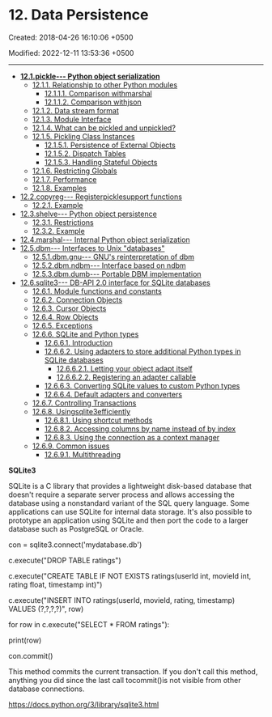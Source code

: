 # 12. Data Persistence

Created: 2018-04-26 16:10:06 +0500

Modified: 2022-12-11 13:53:36 +0500

---
-   [**12.1.pickle--- Python object serialization**](https://docs.python.org/3/library/pickle.html)
    -   [12.1.1. Relationship to other Python modules](https://docs.python.org/3/library/pickle.html#relationship-to-other-python-modules)
        -   [12.1.1.1. Comparison withmarshal](https://docs.python.org/3/library/pickle.html#comparison-with-marshal)
        -   [12.1.1.2. Comparison withjson](https://docs.python.org/3/library/pickle.html#comparison-with-json)
    -   [12.1.2. Data stream format](https://docs.python.org/3/library/pickle.html#data-stream-format)
    -   [12.1.3. Module Interface](https://docs.python.org/3/library/pickle.html#module-interface)
    -   [12.1.4. What can be pickled and unpickled?](https://docs.python.org/3/library/pickle.html#what-can-be-pickled-and-unpickled)
    -   [12.1.5. Pickling Class Instances](https://docs.python.org/3/library/pickle.html#pickling-class-instances)
        -   [12.1.5.1. Persistence of External Objects](https://docs.python.org/3/library/pickle.html#persistence-of-external-objects)
        -   [12.1.5.2. Dispatch Tables](https://docs.python.org/3/library/pickle.html#dispatch-tables)
        -   [12.1.5.3. Handling Stateful Objects](https://docs.python.org/3/library/pickle.html#handling-stateful-objects)
    -   [12.1.6. Restricting Globals](https://docs.python.org/3/library/pickle.html#restricting-globals)
    -   [12.1.7. Performance](https://docs.python.org/3/library/pickle.html#performance)
    -   [12.1.8. Examples](https://docs.python.org/3/library/pickle.html#examples)
-   [12.2.copyreg--- Registerpicklesupport functions](https://docs.python.org/3/library/copyreg.html)
    -   [12.2.1. Example](https://docs.python.org/3/library/copyreg.html#example)
-   [12.3.shelve--- Python object persistence](https://docs.python.org/3/library/shelve.html)
    -   [12.3.1. Restrictions](https://docs.python.org/3/library/shelve.html#restrictions)
    -   [12.3.2. Example](https://docs.python.org/3/library/shelve.html#example)
-   [12.4.marshal--- Internal Python object serialization](https://docs.python.org/3/library/marshal.html)
-   [12.5.dbm--- Interfaces to Unix "databases"](https://docs.python.org/3/library/dbm.html)
    -   [12.5.1.dbm.gnu--- GNU's reinterpretation of dbm](https://docs.python.org/3/library/dbm.html#module-dbm.gnu)
    -   [12.5.2.dbm.ndbm--- Interface based on ndbm](https://docs.python.org/3/library/dbm.html#module-dbm.ndbm)
    -   [12.5.3.dbm.dumb--- Portable DBM implementation](https://docs.python.org/3/library/dbm.html#module-dbm.dumb)
-   [12.6.sqlite3--- DB-API 2.0 interface for SQLite databases](https://docs.python.org/3/library/sqlite3.html)
    -   [12.6.1. Module functions and constants](https://docs.python.org/3/library/sqlite3.html#module-functions-and-constants)
    -   [12.6.2. Connection Objects](https://docs.python.org/3/library/sqlite3.html#connection-objects)
    -   [12.6.3. Cursor Objects](https://docs.python.org/3/library/sqlite3.html#cursor-objects)
    -   [12.6.4. Row Objects](https://docs.python.org/3/library/sqlite3.html#row-objects)
    -   [12.6.5. Exceptions](https://docs.python.org/3/library/sqlite3.html#exceptions)
    -   [12.6.6. SQLite and Python types](https://docs.python.org/3/library/sqlite3.html#sqlite-and-python-types)
        -   [12.6.6.1. Introduction](https://docs.python.org/3/library/sqlite3.html#introduction)
        -   [12.6.6.2. Using adapters to store additional Python types in SQLite databases](https://docs.python.org/3/library/sqlite3.html#using-adapters-to-store-additional-python-types-in-sqlite-databases)
            -   [12.6.6.2.1. Letting your object adapt itself](https://docs.python.org/3/library/sqlite3.html#letting-your-object-adapt-itself)
            -   [12.6.6.2.2. Registering an adapter callable](https://docs.python.org/3/library/sqlite3.html#registering-an-adapter-callable)
        -   [12.6.6.3. Converting SQLite values to custom Python types](https://docs.python.org/3/library/sqlite3.html#converting-sqlite-values-to-custom-python-types)
        -   [12.6.6.4. Default adapters and converters](https://docs.python.org/3/library/sqlite3.html#default-adapters-and-converters)
    -   [12.6.7. Controlling Transactions](https://docs.python.org/3/library/sqlite3.html#controlling-transactions)
    -   [12.6.8. Usingsqlite3efficiently](https://docs.python.org/3/library/sqlite3.html#using-sqlite3-efficiently)
        -   [12.6.8.1. Using shortcut methods](https://docs.python.org/3/library/sqlite3.html#using-shortcut-methods)
        -   [12.6.8.2. Accessing columns by name instead of by index](https://docs.python.org/3/library/sqlite3.html#accessing-columns-by-name-instead-of-by-index)
        -   [12.6.8.3. Using the connection as a context manager](https://docs.python.org/3/library/sqlite3.html#using-the-connection-as-a-context-manager)
    -   [12.6.9. Common issues](https://docs.python.org/3/library/sqlite3.html#common-issues)
        -   [12.6.9.1. Multithreading](https://docs.python.org/3/library/sqlite3.html#multithreading)



**SQLite3**

SQLite is a C library that provides a lightweight disk-based database that doesn't require a separate server process and allows accessing the database using a nonstandard variant of the SQL query language. Some applications can use SQLite for internal data storage. It's also possible to prototype an application using SQLite and then port the code to a larger database such as PostgreSQL or Oracle.



con = sqlite3.connect('mydatabase.db')

c.execute("DROP TABLE ratings")

c.execute("CREATE TABLE IF NOT EXISTS ratings(userId int, movieId int, rating float, timestamp int)")

c.execute("INSERT INTO ratings(userId, movieId, rating, timestamp) VALUES (?,?,?,?)", row)



for row in c.execute("SELECT * FROM ratings"):

print(row)



con.commit()

This method commits the current transaction. If you don't call this method, anything you did since the last call tocommit()is not visible from other database connections.



<https://docs.python.org/3/library/sqlite3.html>
